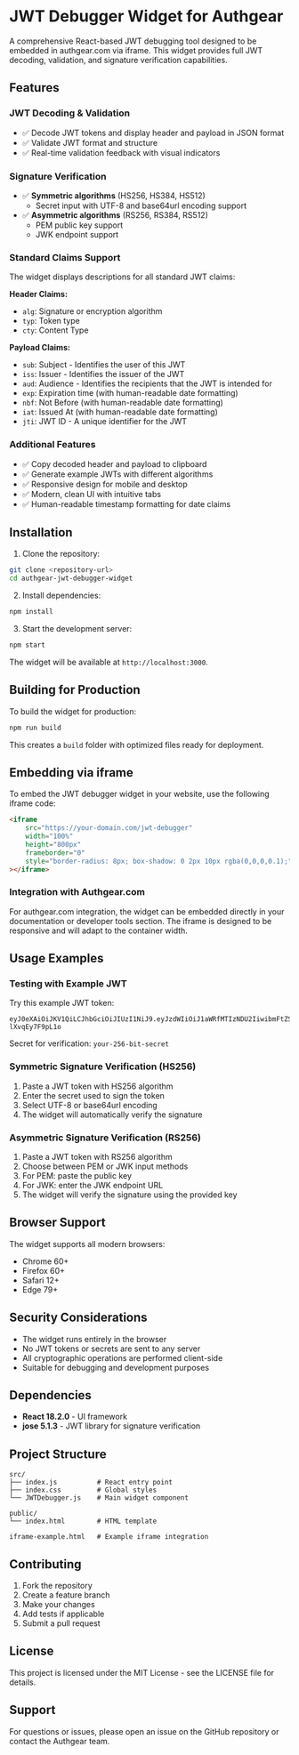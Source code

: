 # JWT Debugger Widget for Authgear

A comprehensive React-based JWT debugging tool designed to be embedded in authgear.com via iframe. This widget provides full JWT decoding, validation, and signature verification capabilities.

## Features

### JWT Decoding & Validation
- ✅ Decode JWT tokens and display header and payload in JSON format
- ✅ Validate JWT format and structure
- ✅ Real-time validation feedback with visual indicators

### Signature Verification
- ✅ **Symmetric algorithms** (HS256, HS384, HS512)
  - Secret input with UTF-8 and base64url encoding support
- ✅ **Asymmetric algorithms** (RS256, RS384, RS512)
  - PEM public key support
  - JWK endpoint support

### Standard Claims Support
The widget displays descriptions for all standard JWT claims:

**Header Claims:**
- `alg`: Signature or encryption algorithm
- `typ`: Token type
- `cty`: Content Type

**Payload Claims:**
- `sub`: Subject - Identifies the user of this JWT
- `iss`: Issuer - Identifies the issuer of the JWT
- `aud`: Audience - Identifies the recipients that the JWT is intended for
- `exp`: Expiration time (with human-readable date formatting)
- `nbf`: Not Before (with human-readable date formatting)
- `iat`: Issued At (with human-readable date formatting)
- `jti`: JWT ID - A unique identifier for the JWT

### Additional Features
- ✅ Copy decoded header and payload to clipboard
- ✅ Generate example JWTs with different algorithms
- ✅ Responsive design for mobile and desktop
- ✅ Modern, clean UI with intuitive tabs
- ✅ Human-readable timestamp formatting for date claims

## Installation

1. Clone the repository:
```bash
git clone <repository-url>
cd authgear-jwt-debugger-widget
```

2. Install dependencies:
```bash
npm install
```

3. Start the development server:
```bash
npm start
```

The widget will be available at `http://localhost:3000`.

## Building for Production

To build the widget for production:

```bash
npm run build
```

This creates a `build` folder with optimized files ready for deployment.

## Embedding via iframe

To embed the JWT debugger widget in your website, use the following iframe code:

```html
<iframe 
    src="https://your-domain.com/jwt-debugger" 
    width="100%" 
    height="800px" 
    frameborder="0"
    style="border-radius: 8px; box-shadow: 0 2px 10px rgba(0,0,0,0.1);"
></iframe>
```

### Integration with Authgear.com

For authgear.com integration, the widget can be embedded directly in your documentation or developer tools section. The iframe is designed to be responsive and will adapt to the container width.

## Usage Examples

### Testing with Example JWT

Try this example JWT token:
```
eyJ0eXAiOiJKV1QiLCJhbGciOiJIUzI1NiJ9.eyJzdWIiOiJ1aWRfMTIzNDU2IiwibmFtZSI6IkpvaG4gRG9lIiwiaWF0IjoxNjcyNTM3MzYzLCJleHAiOjE2NzI1NDA5NjN9.Vhz8E2qVdIEyxdHuYo7s9ZmLUJtlQ-lXvqEy7F9pL1o
```

Secret for verification: `your-256-bit-secret`

### Symmetric Signature Verification (HS256)

1. Paste a JWT token with HS256 algorithm
2. Enter the secret used to sign the token
3. Select UTF-8 or base64url encoding
4. The widget will automatically verify the signature

### Asymmetric Signature Verification (RS256)

1. Paste a JWT token with RS256 algorithm
2. Choose between PEM or JWK input methods
3. For PEM: paste the public key
4. For JWK: enter the JWK endpoint URL
5. The widget will verify the signature using the provided key

## Browser Support

The widget supports all modern browsers:
- Chrome 60+
- Firefox 60+
- Safari 12+
- Edge 79+

## Security Considerations

- The widget runs entirely in the browser
- No JWT tokens or secrets are sent to any server
- All cryptographic operations are performed client-side
- Suitable for debugging and development purposes

## Dependencies

- **React 18.2.0** - UI framework
- **jose 5.1.3** - JWT library for signature verification

## Project Structure

```
src/
├── index.js          # React entry point
├── index.css         # Global styles
└── JWTDebugger.js    # Main widget component

public/
└── index.html        # HTML template

iframe-example.html   # Example iframe integration
```

## Contributing

1. Fork the repository
2. Create a feature branch
3. Make your changes
4. Add tests if applicable
5. Submit a pull request

## License

This project is licensed under the MIT License - see the LICENSE file for details.

## Support

For questions or issues, please open an issue on the GitHub repository or contact the Authgear team. 